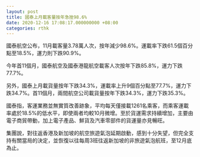 ```yaml
---
layout: post
title: 國泰上月載客量按年急挫98.6%
date: 2020-12-16 17:08:17.000000000 +08:00
categories: rthk
---
```


國泰航空公布，11月載客量3.78萬人次，按年減少98.6%。運載率下跌61.5個百分點至18.5%，運力則下跌90.9%。

今年首11個月，國泰航空及國泰港龍航空載客人次按年下跌85.8%，運力下跌77.7%。

另外，國泰上月載貨量按年下跌34.3%，運載率上升9個百分點至77.7%，運力下跌34.7%。首11個月，兩間航空公司載貨量按年下跌34.3%，運力下跌35.3%。

國泰指，客運業務並無實質改善跡象，平均每天僅接載1261名乘客，而乘客運載率處於18.5%的低水平，即使兩者均較10月微增。至於貨運需求持續增加，主要由電子商貿帶動，加上電子產品、鮮貨及汽車零部件的貨運量亦見暢旺。

集團說，對往返香港及新加坡的航空旅遊氣泡延期啟動，感到十分失望，但完全支持有關當局的決定，並恢復以往每周3班往返新加坡的非旅遊氣泡航班，至12月底為止。
